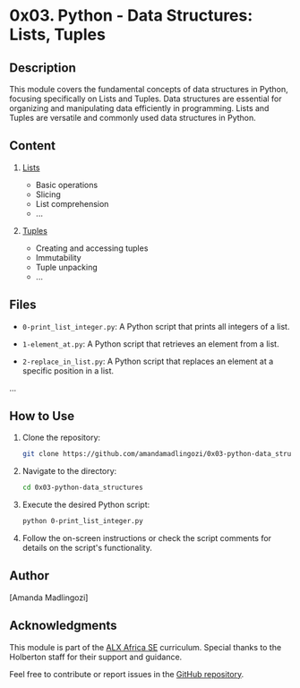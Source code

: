 # 0x03. Python - Data Structures: Lists, Tuples

## Description

This module covers the fundamental concepts of data structures in Python, focusing specifically on Lists and Tuples. Data structures are essential for organizing and manipulating data efficiently in programming. Lists and Tuples are versatile and commonly used data structures in Python.

## Content

1. [Lists](#lists)
   - Basic operations
   - Slicing
   - List comprehension
   - ...

2. [Tuples](#tuples)
   - Creating and accessing tuples
   - Immutability
   - Tuple unpacking
   - ...

## Files

- `0-print_list_integer.py`: A Python script that prints all integers of a list.

- `1-element_at.py`: A Python script that retrieves an element from a list.

- `2-replace_in_list.py`: A Python script that replaces an element at a specific position in a list.

...

## How to Use

1. Clone the repository:

    ```bash
    git clone https://github.com/amandamadlingozi/0x03-python-data_structures.git
    ```

2. Navigate to the directory:

    ```bash
    cd 0x03-python-data_structures
    ```

3. Execute the desired Python script:

    ```bash
    python 0-print_list_integer.py
    ```

4. Follow the on-screen instructions or check the script comments for details on the script's functionality.

## Author

[Amanda Madlingozi]

## Acknowledgments

This module is part of the [ALX Africa SE](https://www.alxafrica.com/) curriculum. Special thanks to the Holberton staff for their support and guidance.

Feel free to contribute or report issues in the [GitHub repository](https://github.com/amamandamadlingozi/0x03-python-data_structures).
